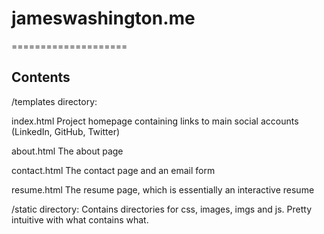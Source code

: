 # jameswashington.me
====================

Contents
--------

/templates directory:

  index.html
  Project homepage containing links to main social accounts (LinkedIn, GitHub, Twitter)

  about.html
  The about page

  contact.html
  The contact page and an email form

  resume.html
  The resume page, which is essentially an interactive resume

/static directory:
  Contains directories for css, images, imgs and js. Pretty intuitive with what contains what.

